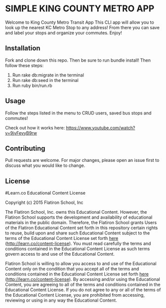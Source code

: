 # SIMPLE KING COUNTY METRO APP

Welcome to King County Metro Transit App
This CLI app will allow you to look up the nearest KC Metro Stop to any address!
From there you can save and label your stops and organize your commutes.
Enjoy!

## Installation

Fork and clone down this repo. Then be sure to run bundle install!
Then follow these steps:
1) Run rake db:migrate in the terminal
2) Run rake db:seed in the terminal
3) Run ruby bin/run.rb

## Usage

Follow the steps listed in the menu to CRUD users, saved bus stops and commutes!

Check out how it works here:
https://www.youtube.com/watch?v=9jvFevyB9rw

## Contributing
Pull requests are welcome. For major changes, please open an issue first to discuss what you would like to change.

## License
#Learn.co Educational Content License

Copyright (c) 2015 Flatiron School, Inc

The Flatiron School, Inc. owns this Educational Content. However, the Flatiron School supports the development and availability of educational materials in the public domain. Therefore, the Flatiron School grants Users of the Flatiron Educational Content set forth in this repository certain rights to reuse, build upon and share such Educational Content subject to the terms of the Educational Content License set forth [here](http://learn.co/content-license) (http://learn.co/content-license). You must read carefully the terms and conditions contained in the Educational Content License as such terms govern access to and use of the Educational Content.

Flatiron School is willing to allow you access to and use of the Educational Content only on the condition that you accept all of the terms and conditions contained in the Educational Content License set forth [here](http://learn.co/content-license) (http://learn.co/content-license).  By accessing and/or using the Educational Content, you are agreeing to all of the terms and conditions contained in the Educational Content License.  If you do not agree to any or all of the terms of the Educational Content License, you are prohibited from accessing, reviewing or using in any way the Educational Content.

